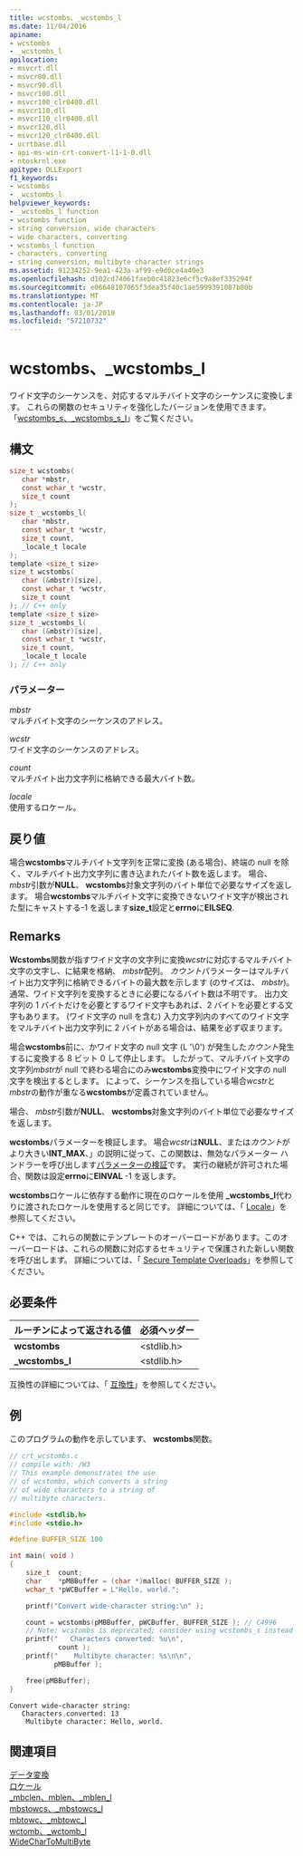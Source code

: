 ```yaml
---
title: wcstombs、_wcstombs_l
ms.date: 11/04/2016
apiname:
- wcstombs
- _wcstombs_l
apilocation:
- msvcrt.dll
- msvcr80.dll
- msvcr90.dll
- msvcr100.dll
- msvcr100_clr0400.dll
- msvcr110.dll
- msvcr110_clr0400.dll
- msvcr120.dll
- msvcr120_clr0400.dll
- ucrtbase.dll
- api-ms-win-crt-convert-l1-1-0.dll
- ntoskrnl.exe
apitype: DLLExport
f1_keywords:
- wcstombs
- _wcstombs_l
helpviewer_keywords:
- _wcstombs_l function
- wcstombs function
- string conversion, wide characters
- wide characters, converting
- wcstombs_l function
- characters, converting
- string conversion, multibyte character strings
ms.assetid: 91234252-9ea1-423a-af99-e9d0ce4a40e3
ms.openlocfilehash: d102cd74061faeb0c41823e6cf5c9a8ef335294f
ms.sourcegitcommit: e06648107065f3dea35f40c1ae5999391087b80b
ms.translationtype: MT
ms.contentlocale: ja-JP
ms.lasthandoff: 03/01/2019
ms.locfileid: "57210732"
---
```

# <a name="wcstombs-wcstombsl"></a>wcstombs、_wcstombs_l

ワイド文字のシーケンスを、対応するマルチバイト文字のシーケンスに変換します。 これらの関数のセキュリティを強化したバージョンを使用できます。「[wcstombs_s、_wcstombs_s_l](wcstombs-s-wcstombs-s-l.md)」をご覧ください。

## <a name="syntax"></a>構文

```C
size_t wcstombs(
   char *mbstr,
   const wchar_t *wcstr,
   size_t count
);
size_t _wcstombs_l(
   char *mbstr,
   const wchar_t *wcstr,
   size_t count,
   _locale_t locale
);
template <size_t size>
size_t wcstombs(
   char (&mbstr)[size],
   const wchar_t *wcstr,
   size_t count
); // C++ only
template <size_t size>
size_t _wcstombs_l(
   char (&mbstr)[size],
   const wchar_t *wcstr,
   size_t count,
   _locale_t locale
); // C++ only
```

### <a name="parameters"></a>パラメーター

*mbstr*<br/>
マルチバイト文字のシーケンスのアドレス。

*wcstr*<br/>
ワイド文字のシーケンスのアドレス。

*count*<br/>
マルチバイト出力文字列に格納できる最大バイト数。

*locale*<br/>
使用するロケール。

## <a name="return-value"></a>戻り値

場合**wcstombs**マルチバイト文字列を正常に変換 (ある場合)、終端の null を除く、マルチバイト出力文字列に書き込まれたバイト数を返します。 場合、 *mbstr*引数が**NULL**、 **wcstombs**対象文字列のバイト単位で必要なサイズを返します。 場合**wcstombs**マルチバイト文字に変換できないワイド文字が検出された型にキャストする-1 を返します**size_t**設定と**errno**に**EILSEQ**.

## <a name="remarks"></a>Remarks

**Wcstombs**関数が指すワイド文字の文字列に変換*wcstr*に対応するマルチバイト文字の文字し、に結果を格納、 *mbstr*配列。 *カウント*パラメーターはマルチバイト出力文字列に格納できるバイトの最大数を示します (のサイズは、 *mbstr*)。 通常、ワイド文字列を変換するときに必要になるバイト数は不明です。 出力文字列の 1 バイトだけを必要とするワイド文字もあれば、2 バイトを必要とする文字もあります。 (ワイド文字の null を含む) 入力文字列内のすべてのワイド文字をマルチバイト出力文字列に 2 バイトがある場合は、結果を必ず収まります。

場合**wcstombs**前に、かワイド文字の null 文字 (L '\0') が発生した*カウント*発生するに変換する 8 ビット 0 して停止します。 したがって、マルチバイト文字の文字列*mbstr*が null で終わる場合にのみ**wcstombs**変換中にワイド文字の null 文字を検出するとします。 によって、シーケンスを指している場合*wcstr*と*mbstr*の動作が重なる**wcstombs**が定義されていません。

場合、 *mbstr*引数が**NULL**、 **wcstombs**対象文字列のバイト単位で必要なサイズを返します。

**wcstombs**パラメーターを検証します。 場合*wcstr*は**NULL**、または*カウント*がより大きい**INT_MAX**、」の説明に従って、この関数は、無効なパラメーター ハンドラーを呼び出します[パラメーターの検証](../../c-runtime-library/parameter-validation.md)です。 実行の継続が許可された場合、関数は設定**errno**に**EINVAL** -1 を返します。

**wcstombs**ロケールに依存する動作に現在のロケールを使用 **_wcstombs_l**代わりに渡されたロケールを使用すると同じです。 詳細については、「 [Locale](../../c-runtime-library/locale.md)」を参照してください。

C++ では、これらの関数にテンプレートのオーバーロードがあります。このオーバーロードは、これらの関数に対応するセキュリティで保護された新しい関数を呼び出します。 詳細については、「 [Secure Template Overloads](../../c-runtime-library/secure-template-overloads.md)」を参照してください。

## <a name="requirements"></a>必要条件

|ルーチンによって返される値|必須ヘッダー|
|-------------|---------------------|
|**wcstombs**|\<stdlib.h>|
|**_wcstombs_l**|\<stdlib.h>|

互換性の詳細については、「 [互換性](../../c-runtime-library/compatibility.md)」を参照してください。

## <a name="example"></a>例

このプログラムの動作を示しています、 **wcstombs**関数。

```C
// crt_wcstombs.c
// compile with: /W3
// This example demonstrates the use
// of wcstombs, which converts a string
// of wide characters to a string of
// multibyte characters.

#include <stdlib.h>
#include <stdio.h>

#define BUFFER_SIZE 100

int main( void )
{
    size_t  count;
    char    *pMBBuffer = (char *)malloc( BUFFER_SIZE );
    wchar_t *pWCBuffer = L"Hello, world.";

    printf("Convert wide-character string:\n" );

    count = wcstombs(pMBBuffer, pWCBuffer, BUFFER_SIZE ); // C4996
    // Note: wcstombs is deprecated; consider using wcstombs_s instead
    printf("   Characters converted: %u\n",
            count );
    printf("    Multibyte character: %s\n\n",
           pMBBuffer );

    free(pMBBuffer);
}
```

```Output
Convert wide-character string:
   Characters converted: 13
    Multibyte character: Hello, world.
```

## <a name="see-also"></a>関連項目

[データ変換](../../c-runtime-library/data-conversion.md)<br/>
[ロケール](../../c-runtime-library/locale.md)<br/>
[_mbclen、mblen、_mblen_l](mbclen-mblen-mblen-l.md)<br/>
[mbstowcs、_mbstowcs_l](mbstowcs-mbstowcs-l.md)<br/>
[mbtowc、_mbtowc_l](mbtowc-mbtowc-l.md)<br/>
[wctomb、_wctomb_l](wctomb-wctomb-l.md)<br/>
[WideCharToMultiByte](/windows/desktop/api/stringapiset/nf-stringapiset-widechartomultibyte)<br/>
